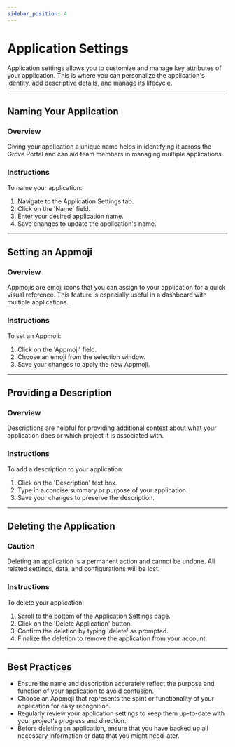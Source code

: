 ```yaml
---
sidebar_position: 4
---
```


# Application Settings

Application settings allows you to customize and manage key attributes of your application. This is where you can personalize the application's identity, add descriptive details, and manage its lifecycle.

---

## Naming Your Application

### Overview

Giving your application a unique name helps in identifying it across the Grove Portal and can aid team members in managing multiple applications.

### Instructions

To name your application:

1. Navigate to the Application Settings tab.
2. Click on the 'Name' field.
3. Enter your desired application name.
4. Save changes to update the application's name.

---

## Setting an Appmoji

### Overview

Appmojis are emoji icons that you can assign to your application for a quick visual reference. This feature is especially useful in a dashboard with multiple applications.

### Instructions

To set an Appmoji:

1. Click on the 'Appmoji' field.
2. Choose an emoji from the selection window.
3. Save your changes to apply the new Appmoji.

---

## Providing a Description

### Overview

Descriptions are helpful for providing additional context about what your application does or which project it is associated with.

### Instructions

To add a description to your application:

1. Click on the 'Description' text box.
2. Type in a concise summary or purpose of your application.
3. Save your changes to preserve the description.

---

## Deleting the Application

### Caution

Deleting an application is a permanent action and cannot be undone. All related settings, data, and configurations will be lost.

### Instructions

To delete your application:

1. Scroll to the bottom of the Application Settings page.
2. Click on the 'Delete Application' button.
3. Confirm the deletion by typing 'delete' as prompted.
4. Finalize the deletion to remove the application from your account.

---

## Best Practices

- Ensure the name and description accurately reflect the purpose and function of your application to avoid confusion.
- Choose an Appmoji that represents the spirit or functionality of your application for easy recognition.
- Regularly review your application settings to keep them up-to-date with your project's progress and direction.
- Before deleting an application, ensure that you have backed up all necessary information or data that you might need later.
